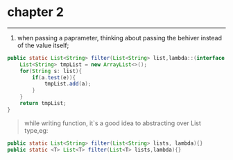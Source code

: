 # chapter 2

-----

1. when passing a paprameter, thinking about passing the behiver instead of the value itself;

```java
public static List<String> filter(List<String> list,lambda::(interface a)->{a::function}){
    List<String> tmpList = new ArrayList<>();
    for(String s: list){
        if(a.test(e)){
            tmpList.add(a);
        }
    }
    return tmpList;
}
```

>while writing function, it`s a good idea to abstracting over List type,eg:

```java
public static List<String> filter(List<String> lists, lambda){}
public static <T> List<T> filter(List<T> lists,lambda){} 
```

